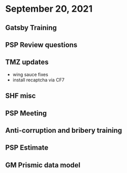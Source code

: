 # September 20, 2021

## Gatsby Training

## PSP Review questions

## TMZ updates
- wing sauce fixes
- install recaptcha via CF7

## SHF misc

## PSP Meeting

## Anti-corruption and bribery training

## PSP Estimate

## GM Prismic data model